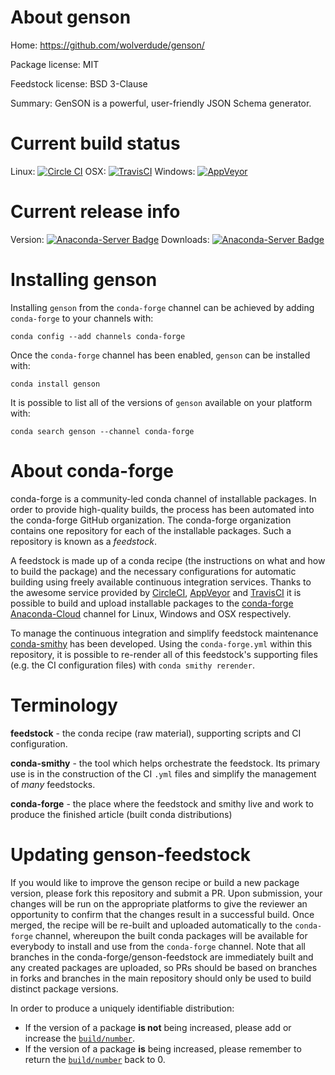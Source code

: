 About genson
============

Home: https://github.com/wolverdude/genson/

Package license: MIT

Feedstock license: BSD 3-Clause

Summary: GenSON is a powerful, user-friendly JSON Schema generator.



Current build status
====================

Linux: [![Circle CI](https://circleci.com/gh/conda-forge/genson-feedstock.svg?style=shield)](https://circleci.com/gh/conda-forge/genson-feedstock)
OSX: [![TravisCI](https://travis-ci.org/conda-forge/genson-feedstock.svg?branch=master)](https://travis-ci.org/conda-forge/genson-feedstock)
Windows: [![AppVeyor](https://ci.appveyor.com/api/projects/status/github/conda-forge/genson-feedstock?svg=True)](https://ci.appveyor.com/project/conda-forge/genson-feedstock/branch/master)

Current release info
====================
Version: [![Anaconda-Server Badge](https://anaconda.org/conda-forge/genson/badges/version.svg)](https://anaconda.org/conda-forge/genson)
Downloads: [![Anaconda-Server Badge](https://anaconda.org/conda-forge/genson/badges/downloads.svg)](https://anaconda.org/conda-forge/genson)

Installing genson
=================

Installing `genson` from the `conda-forge` channel can be achieved by adding `conda-forge` to your channels with:

```
conda config --add channels conda-forge
```

Once the `conda-forge` channel has been enabled, `genson` can be installed with:

```
conda install genson
```

It is possible to list all of the versions of `genson` available on your platform with:

```
conda search genson --channel conda-forge
```


About conda-forge
=================

conda-forge is a community-led conda channel of installable packages.
In order to provide high-quality builds, the process has been automated into the
conda-forge GitHub organization. The conda-forge organization contains one repository
for each of the installable packages. Such a repository is known as a *feedstock*.

A feedstock is made up of a conda recipe (the instructions on what and how to build
the package) and the necessary configurations for automatic building using freely
available continuous integration services. Thanks to the awesome service provided by
[CircleCI](https://circleci.com/), [AppVeyor](http://www.appveyor.com/)
and [TravisCI](https://travis-ci.org/) it is possible to build and upload installable
packages to the [conda-forge](https://anaconda.org/conda-forge)
[Anaconda-Cloud](http://docs.anaconda.org/) channel for Linux, Windows and OSX respectively.

To manage the continuous integration and simplify feedstock maintenance
[conda-smithy](http://github.com/conda-forge/conda-smithy) has been developed.
Using the ``conda-forge.yml`` within this repository, it is possible to re-render all of
this feedstock's supporting files (e.g. the CI configuration files) with ``conda smithy rerender``.


Terminology
===========

**feedstock** - the conda recipe (raw material), supporting scripts and CI configuration.

**conda-smithy** - the tool which helps orchestrate the feedstock.
                   Its primary use is in the construction of the CI ``.yml`` files
                   and simplify the management of *many* feedstocks.

**conda-forge** - the place where the feedstock and smithy live and work to
                  produce the finished article (built conda distributions)


Updating genson-feedstock
=========================

If you would like to improve the genson recipe or build a new
package version, please fork this repository and submit a PR. Upon submission,
your changes will be run on the appropriate platforms to give the reviewer an
opportunity to confirm that the changes result in a successful build. Once
merged, the recipe will be re-built and uploaded automatically to the
`conda-forge` channel, whereupon the built conda packages will be available for
everybody to install and use from the `conda-forge` channel.
Note that all branches in the conda-forge/genson-feedstock are
immediately built and any created packages are uploaded, so PRs should be based
on branches in forks and branches in the main repository should only be used to
build distinct package versions.

In order to produce a uniquely identifiable distribution:
 * If the version of a package **is not** being increased, please add or increase
   the [``build/number``](http://conda.pydata.org/docs/building/meta-yaml.html#build-number-and-string).
 * If the version of a package **is** being increased, please remember to return
   the [``build/number``](http://conda.pydata.org/docs/building/meta-yaml.html#build-number-and-string)
   back to 0.
